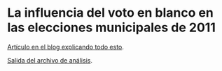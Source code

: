 # La influencia del voto en blanco en las elecciones municipales de 2011 

[Artículo en el blog explicando todo esto](http://rinzewind.org/blog-es/2015/la-influencia-del-voto-en-blanco-en-las-elecciones-municipales-de-2011.html).

[Salida del archivo de análisis](https://htmlpreview.github.io/?https://github.com/rinze/estudio-voto-blanco2011/blob/master/analisisVotoBlanco.html).

